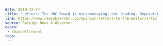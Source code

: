```yaml
---
date: 2019-12-24
title: "Letters: The UNC Board is micromanaging, not leading. Reputation is at stake."
link: https://www.newsobserver.com/opinion/letters-to-the-editor/article238497268.html
source: Raleigh News & Observer
cases:
 - shamsettlement
tags:
---
```

